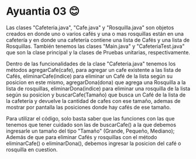 # Ayuantia 03 😊
Las clases "Cafeteria.java", "Cafe.java" y "Rosquilla.java" son objetos creados en donde uno o varios cafés y una o mas rosquillas están en una cafetería y en donde una cafetería contiene una lista de Cafés y una lista de Rosquillas. También tenemos las clases "Main.java" y "CafeteriaTest.java" que son la clase principal y la clases de Pruebas unitarias, respectivamente.

Dentro de las funcionalidades de la clase "Cafeteria.java" tenemos los métodos agregarCafe(cafe), para agregar un cafe existente a las lista de Cafés, eliminarCafe(indice) para eliminar un Café de la lista según su posicion en este mismo, agregarDona(dona) que agrega una Rosquilla a la lista de rosquillas, eliminarDona(indice) para eliminar una rosquilla de la lista según su posicion y buscarCafe(Tamaño) que busca un Café de la lista de la cafetería y devuelve la cantidad de cafes con ese tamaño, ademas de mostrar por pantalla las posiciones donde hay cafés de ese tamaño.

Para utilizar el código, solo basta saber que las funciones con las que tenemos que tener cuidado son las de buscarCafe() a la que debemos ingresarle un tamaño del tipo "Tamaño" (Grande, Pequeño, Mediano); Además de que para eliminar Cafés y rosquillas con el método eliminarCafe() o eliminarDona(), debemos ingresar la posicion del café o rosquilla en cuestion.

